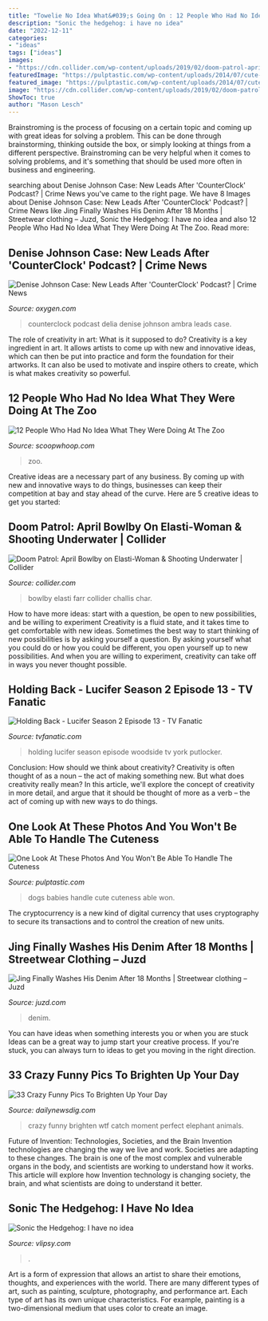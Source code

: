 ```yaml
---
title: "Towelie No Idea What&#039;s Going On : 12 People Who Had No Idea What They Were Doing At The Zoo"
description: "Sonic the hedgehog: i have no idea"
date: "2022-12-11"
categories:
- "ideas"
tags: ["ideas"]
images:
- "https://cdn.collider.com/wp-content/uploads/2019/02/doom-patrol-april-bowlby-011-424x600.jpg"
featuredImage: "https://pulptastic.com/wp-content/uploads/2014/07/cute-big-dogs-and-babies-2.jpg"
featured_image: "https://pulptastic.com/wp-content/uploads/2014/07/cute-big-dogs-and-babies-2.jpg"
image: "https://cdn.collider.com/wp-content/uploads/2019/02/doom-patrol-april-bowlby-011-424x600.jpg"
ShowToc: true
author: "Mason Lesch"
---
```



Brainstroming is the process of focusing on a certain topic and coming up with great ideas for solving a problem. This can be done through brainstorming, thinking outside the box, or simply looking at things from a different perspective. Brainstroming can be very helpful when it comes to solving problems, and it's something that should be used more often in business and engineering.

	

		
searching about Denise Johnson Case: New Leads After &#039;CounterClock&#039; Podcast? | Crime News you've came to the right page. We have 8 Images about Denise Johnson Case: New Leads After &#039;CounterClock&#039; Podcast? | Crime News like Jing Finally Washes His Denim After 18 Months | Streetwear clothing – Juzd, Sonic the Hedgehog: I have no idea and also 12 People Who Had No Idea What They Were Doing At The Zoo. Read more:
		
    
## Denise Johnson Case: New Leads After &#039;CounterClock&#039; Podcast? | Crime News

<img loading=lazy src="https://www.oxygen.com/sites/oxygen/files/styles/blog-post-embedded--mobile/public/2020-04/delia-dambra.jpg?itok=sRpeERGR" onerror="this.onerror=null;this.src='https://tse1.mm.bing.net/th?id=OIP.Lg-mzVkPKqU-01Rxdk5TewAAAA&amp;pid=15.1';" alt="Denise Johnson Case: New Leads After &#039;CounterClock&#039; Podcast? | Crime News">

_Source: oxygen.com_

>counterclock podcast delia denise johnson ambra leads case. 

	

The role of creativity in art: What is it supposed to do?
Creativity is a key ingredient in art. It allows artists to come up with new and innovative ideas, which can then be put into practice and form the foundation for their artworks. It can also be used to motivate and inspire others to create, which is what makes creativity so powerful.

    
## 12 People Who Had No Idea What They Were Doing At The Zoo

<img loading=lazy src="https://s4.scoopwhoop.com/shon/just/zooppl.jpg" onerror="this.onerror=null;this.src='https://tse4.mm.bing.net/th?id=OIP.F7dJ6Qo-T7Xt0cR3SDoqogHaD4&amp;pid=15.1';" alt="12 People Who Had No Idea What They Were Doing At The Zoo">

_Source: scoopwhoop.com_

>zoo. 

	

Creative ideas are a necessary part of any business. By coming up with new and innovative ways to do things, businesses can keep their competition at bay and stay ahead of the curve. Here are 5 creative ideas to get you started:

    
## Doom Patrol: April Bowlby On Elasti-Woman &amp; Shooting Underwater | Collider

<img loading=lazy src="https://cdn.collider.com/wp-content/uploads/2019/02/doom-patrol-april-bowlby-011-424x600.jpg" onerror="this.onerror=null;this.src='https://tse3.mm.bing.net/th?id=OIP.H4BBVGBooO9qDVPaQj67cgAAAA&amp;pid=15.1';" alt="Doom Patrol: April Bowlby on Elasti-Woman &amp; Shooting Underwater | Collider">

_Source: collider.com_

>bowlby elasti farr collider challis char. 

	

How to have more ideas: start with a question, be open to new possibilities, and be willing to experiment
Creativity is a fluid state, and it takes time to get comfortable with new ideas. Sometimes the best way to start thinking of new possibilities is by asking yourself a question. By asking yourself what you could do or how you could be different, you open yourself up to new possibilities. And when you are willing to experiment, creativity can take off in ways you never thought possible.

    
## Holding Back - Lucifer Season 2 Episode 13 - TV Fanatic

<img loading=lazy src="https://tv-fanatic-res.cloudinary.com/iu/s--gLUK-Bhd--/t_full/cs_srgb,f_auto,fl_strip_profile.lossy,q_auto:420/v1485481649/holding-back-lucifer-season-2-episode-13.jpg" onerror="this.onerror=null;this.src='https://tse4.mm.bing.net/th?id=OIP.MKcB5tV1S3EuTopfn3v3DQHaLH&amp;pid=15.1';" alt="Holding Back - Lucifer Season 2 Episode 13 - TV Fanatic">

_Source: tvfanatic.com_

>holding lucifer season episode woodside tv york putlocker. 

	

Conclusion: How should we think about creativity?
Creativity is often thought of as a noun – the act of making something new. But what does creativity really mean? In this article, we'll explore the concept of creativity in more detail, and argue that it should be thought of more as a verb – the act of coming up with new ways to do things.

    
## One Look At These Photos And You Won&#039;t Be Able To Handle The Cuteness

<img loading=lazy src="https://pulptastic.com/wp-content/uploads/2014/07/cute-big-dogs-and-babies-2.jpg" onerror="this.onerror=null;this.src='https://tse1.mm.bing.net/th?id=OIP.yq6bEYeG_uFkYJ-uM_uBJwHaJ6&amp;pid=15.1';" alt="One Look At These Photos And You Won&#039;t Be Able To Handle The Cuteness">

_Source: pulptastic.com_

>dogs babies handle cute cuteness able won. 

	

The cryptocurrency is a new kind of digital currency that uses cryptography to secure its transactions and to control the creation of new units.

    
## Jing Finally Washes His Denim After 18 Months | Streetwear Clothing – Juzd

<img loading=lazy src="http://4.bp.blogspot.com/_k8ZSlgZUqmE/S0-Ds_5zInI/AAAAAAAAAD0/y35hKRrxT4o/s400/8.JPG" onerror="this.onerror=null;this.src='https://tse4.mm.bing.net/th?id=OIP.uegAnw3Y5e7EVM5yEuFU2QAAAA&amp;pid=15.1';" alt="Jing Finally Washes His Denim After 18 Months | Streetwear clothing – Juzd">

_Source: juzd.com_

>denim. 

	

You can have ideas when something interests you or when you are stuck
Ideas can be a great way to jump start your creative process. If you're stuck, you can always turn to ideas to get you moving in the right direction.

    
## 33 Crazy Funny Pics To Brighten Up Your Day

<img loading=lazy src="http://dailynewsdig.com/wp-content/uploads/2014/01/WTF-101-Catch-That-Perfect-Crazy-Moment-41.jpg" onerror="this.onerror=null;this.src='https://tse2.mm.bing.net/th?id=OIP.j64Y3w0sQSC3q5s845VdMAHaFT&amp;pid=15.1';" alt="33 Crazy Funny Pics To Brighten Up Your Day">

_Source: dailynewsdig.com_

>crazy funny brighten wtf catch moment perfect elephant animals. 

	

Future of Invention: Technologies, Societies, and the Brain
Invention technologies are changing the way we live and work. Societies are adapting to these changes. The brain is one of the most complex and vulnerable organs in the body, and scientists are working to understand how it works. This article will explore how Invention technology is changing society, the brain, and what scientists are doing to understand it better.

    
## Sonic The Hedgehog: I Have No Idea

<img loading=lazy src="https://media.vlipsy.com/vlips/TppATweB/preview.jpg" onerror="this.onerror=null;this.src='https://tse3.mm.bing.net/th?id=OIP.TogKYfNCkH6Dl_3XQb-8QwHaEK&amp;pid=15.1';" alt="Sonic the Hedgehog: I have no idea">

_Source: vlipsy.com_

>. 

	

Art is a form of expression that allows an artist to share their emotions, thoughts, and experiences with the world. There are many different types of art, such as painting, sculpture, photography, and performance art. Each type of art has its own unique characteristics. For example, painting is a two-dimensional medium that uses color to create an image.


